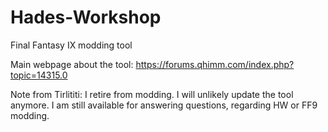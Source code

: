 # Hades-Workshop
Final Fantasy IX modding tool

Main webpage about the tool: https://forums.qhimm.com/index.php?topic=14315.0

Note from Tirlititi: I retire from modding. I will unlikely update the tool anymore.
I am still available for answering questions, regarding HW or FF9 modding.